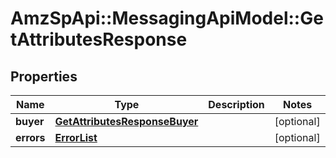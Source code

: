 # AmzSpApi::MessagingApiModel::GetAttributesResponse

## Properties
Name | Type | Description | Notes
------------ | ------------- | ------------- | -------------
**buyer** | [**GetAttributesResponseBuyer**](GetAttributesResponseBuyer.md) |  | [optional] 
**errors** | [**ErrorList**](ErrorList.md) |  | [optional] 


